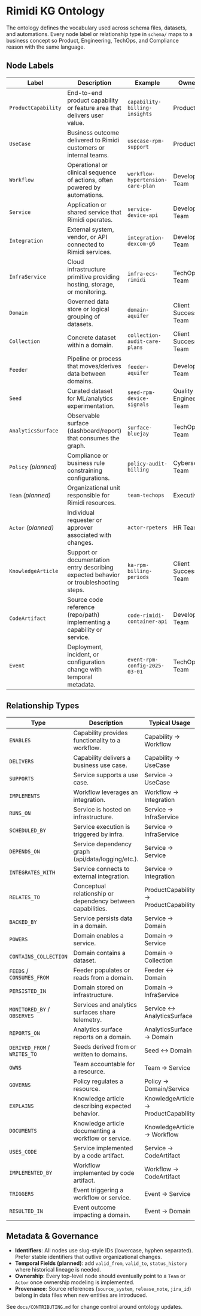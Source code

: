 # Rimidi KG Ontology

The ontology defines the vocabulary used across schema files, datasets, and automations. Every node label or relationship type in `schema/` maps to a business concept so Product, Engineering, TechOps, and Compliance reason with the same language.

## Node Labels

| Label | Description | Example | Owned By |
| --- | --- | --- | --- |
| `ProductCapability` | End-to-end product capability or feature area that delivers user value. | `capability-billing-insights` | Product Team |
| `UseCase` | Business outcome delivered to Rimidi customers or internal teams. | `usecase-rpm-support` | Product Team |
| `Workflow` | Operational or clinical sequence of actions, often powered by automations. | `workflow-hypertension-care-plan` | Development Team |
| `Service` | Application or shared service that Rimidi operates. | `service-device-api` | Development Team |
| `Integration` | External system, vendor, or API connected to Rimidi services. | `integration-dexcom-g6` | Development Team |
| `InfraService` | Cloud infrastructure primitive providing hosting, storage, or monitoring. | `infra-ecs-rimidi` | TechOps Team |
| `Domain` | Governed data store or logical grouping of datasets. | `domain-aquifer` | Client Success Team |
| `Collection` | Concrete dataset within a domain. | `collection-audit-care-plans` | Client Success Team |
| `Feeder` | Pipeline or process that moves/derives data between domains. | `feeder-aquifer` | Development Team |
| `Seed` | Curated dataset for ML/analytics experimentation. | `seed-rpm-device-signals` | Quality Engineering Team |
| `AnalyticsSurface` | Observable surface (dashboard/report) that consumes the graph. | `surface-bluejay` | TechOps Team |
| `Policy` *(planned)* | Compliance or business rule constraining configurations. | `policy-audit-billing` | Cybersecurity Team |
| `Team` *(planned)* | Organizational unit responsible for Rimidi resources. | `team-techops` | Executives |
| `Actor` *(planned)* | Individual requester or approver associated with changes. | `actor-rpeters` | HR Team |
| `KnowledgeArticle` | Support or documentation entry describing expected behavior or troubleshooting steps. | `ka-rpm-billing-periods` | Client Success Team |
| `CodeArtifact` | Source code reference (repo/path) implementing a capability or service. | `code-rimidi-container-api` | Development Team |
| `Event` | Deployment, incident, or configuration change with temporal metadata. | `event-rpm-config-2025-03-01` | TechOps Team |

## Relationship Types

| Type | Description | Typical Usage |
| --- | --- | --- |
| `ENABLES` | Capability provides functionality to a workflow. | Capability → Workflow |
| `DELIVERS` | Capability delivers a business use case. | Capability → UseCase |
| `SUPPORTS` | Service supports a use case. | Service → UseCase |
| `IMPLEMENTS` | Workflow leverages an integration. | Workflow → Integration |
| `RUNS_ON` | Service is hosted on infrastructure. | Service → InfraService |
| `SCHEDULED_BY` | Service execution is triggered by infra. | Service → InfraService |
| `DEPENDS_ON` | Service dependency graph (api/data/logging/etc.). | Service → Service |
| `INTEGRATES_WITH` | Service connects to external integration. | Service → Integration |
| `RELATES_TO` | Conceptual relationship or dependency between capabilities. | ProductCapability → ProductCapability |
| `BACKED_BY` | Service persists data in a domain. | Service → Domain |
| `POWERS` | Domain enables a service. | Domain → Service |
| `CONTAINS_COLLECTION` | Domain contains a dataset. | Domain → Collection |
| `FEEDS` / `CONSUMES_FROM` | Feeder populates or reads from a domain. | Feeder ↔ Domain |
| `PERSISTED_IN` | Domain stored on infrastructure. | Domain → InfraService |
| `MONITORED_BY` / `OBSERVES` | Services and analytics surfaces share telemetry. | Service ↔ AnalyticsSurface |
| `REPORTS_ON` | Analytics surface reports on a domain. | AnalyticsSurface → Domain |
| `DERIVED_FROM` / `WRITES_TO` | Seeds derived from or written to domains. | Seed ↔ Domain |
| `OWNS` | Team accountable for a resource. | Team → Service |
| `GOVERNS` | Policy regulates a resource. | Policy → Domain/Service |
| `EXPLAINS` | Knowledge article describing expected behavior. | KnowledgeArticle → ProductCapability |
| `DOCUMENTS` | Knowledge article documenting a workflow or service. | KnowledgeArticle → Workflow |
| `USES_CODE` | Service implemented by a code artifact. | Service → CodeArtifact |
| `IMPLEMENTED_BY` | Workflow implemented by code artifact. | Workflow → CodeArtifact |
| `TRIGGERS` | Event triggering a workflow or service. | Event → Service |
| `RESULTED_IN` | Event outcome impacting a domain. | Event → Domain |

## Metadata & Governance

- **Identifiers**: All nodes use slug-style IDs (lowercase, hyphen separated). Prefer stable identifiers that outlive organizational changes.
- **Temporal Fields (planned)**: add `valid_from`, `valid_to`, `status_history` where historical lineage is needed.
- **Ownership**: Every top-level node should eventually point to a `Team` or `Actor` once ownership modeling is implemented.
- **Provenance**: Source references (`source_system`, `release_note`, `jira_id`) belong in data files when new entities are introduced.

See `docs/CONTRIBUTING.md` for change control around ontology updates.
